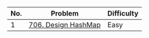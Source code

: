 | No.  | Problem                                                                       | Difficulty |
|----|---------------------------------------------------------------------------------|------------|
| 1  | [706. Design HashMap](https://leetcode.com/problems/design-hashmap/description/)                   | Easy       |
